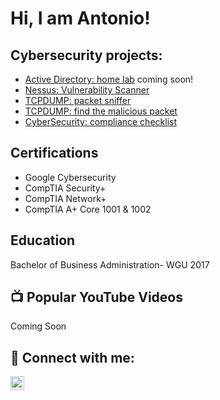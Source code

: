 <h1>Hi, I am Antonio! 
<h2> Cybersecurity projects:</h2>

- [Active Directory: home lab](https://github.com/xxDarkForestxx/laburl) coming soon! 
- [Nessus: Vulnerability Scanner](https://github.com/xxDarkForestxx/Vulnerability-Scanner.git)
- [TCPDUMP: packet sniffer](https://github.com/xxDarkForestxx/Packet-sniffer.git)
- [TCPDUMP: find the malicious packet](https://github.com/xxDarkForestxx/TCPDUMP-find-the-malicious-packet.git)
- [CyberSecurity: compliance checklist](https://github.com/xxDarkForestxx/Cyber-Security-Compliance.git)
<h2>Certifications</h2>


- Google Cybersecurity 
- CompTIA Security+
- CompTIA Network+ 
- CompTIA A+ Core 1001 & 1002

<h2>Education</h2>

 Bachelor of Business Administration- WGU 2017

<h2>📺 Popular YouTube Videos</h2>

Coming Soon
<h2> 🤳 Connect with me:</h2>


[<img align="left" alt="Antonio | LinkedIn" width="22px" src="https://cdn.jsdelivr.net/npm/simple-icons@v3/icons/linkedin.svg" />][linkedin]



[linkedin]: https://linkedin.com/in/antonio-reyes-72a735106/

